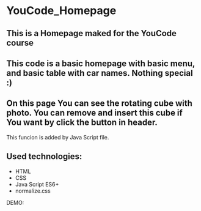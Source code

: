 # YouCode_Homepage

## This is a Homepage maked for the YouCode course

## This code is a basic homepage with basic menu, and basic table with car names. Nothing special :)

## On this page You can see the rotating cube with photo. You can remove and insert this cube if You want by click the button in header.
This funcion is added by Java Script file.

## Used technologies:
- HTML
- CSS
- Java Script ES6+
- normalize.css

DEMO: 
